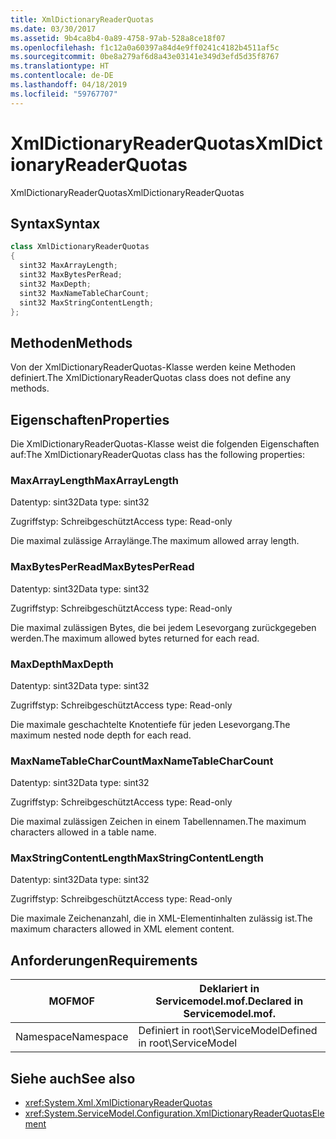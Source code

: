 ```yaml
---
title: XmlDictionaryReaderQuotas
ms.date: 03/30/2017
ms.assetid: 9b4ca8b4-0a89-4758-97ab-528a8ce18f07
ms.openlocfilehash: f1c12a0a60397a84d4e9ff0241c4182b4511af5c
ms.sourcegitcommit: 0be8a279af6d8a43e03141e349d3efd5d35f8767
ms.translationtype: HT
ms.contentlocale: de-DE
ms.lasthandoff: 04/18/2019
ms.locfileid: "59767707"
---
```

# <a name="xmldictionaryreaderquotas"></a><span data-ttu-id="ac638-102">XmlDictionaryReaderQuotas</span><span class="sxs-lookup"><span data-stu-id="ac638-102">XmlDictionaryReaderQuotas</span></span>
<span data-ttu-id="ac638-103">XmlDictionaryReaderQuotas</span><span class="sxs-lookup"><span data-stu-id="ac638-103">XmlDictionaryReaderQuotas</span></span>  
  
## <a name="syntax"></a><span data-ttu-id="ac638-104">Syntax</span><span class="sxs-lookup"><span data-stu-id="ac638-104">Syntax</span></span>  
  
```csharp
class XmlDictionaryReaderQuotas  
{  
  sint32 MaxArrayLength;  
  sint32 MaxBytesPerRead;  
  sint32 MaxDepth;  
  sint32 MaxNameTableCharCount;  
  sint32 MaxStringContentLength;  
};  
```  
  
## <a name="methods"></a><span data-ttu-id="ac638-105">Methoden</span><span class="sxs-lookup"><span data-stu-id="ac638-105">Methods</span></span>  
 <span data-ttu-id="ac638-106">Von der XmlDictionaryReaderQuotas-Klasse werden keine Methoden definiert.</span><span class="sxs-lookup"><span data-stu-id="ac638-106">The XmlDictionaryReaderQuotas class does not define any methods.</span></span>  
  
## <a name="properties"></a><span data-ttu-id="ac638-107">Eigenschaften</span><span class="sxs-lookup"><span data-stu-id="ac638-107">Properties</span></span>  
 <span data-ttu-id="ac638-108">Die XmlDictionaryReaderQuotas-Klasse weist die folgenden Eigenschaften auf:</span><span class="sxs-lookup"><span data-stu-id="ac638-108">The XmlDictionaryReaderQuotas class has the following properties:</span></span>  
  
### <a name="maxarraylength"></a><span data-ttu-id="ac638-109">MaxArrayLength</span><span class="sxs-lookup"><span data-stu-id="ac638-109">MaxArrayLength</span></span>  
 <span data-ttu-id="ac638-110">Datentyp: sint32</span><span class="sxs-lookup"><span data-stu-id="ac638-110">Data type: sint32</span></span>  
  
 <span data-ttu-id="ac638-111">Zugriffstyp: Schreibgeschützt</span><span class="sxs-lookup"><span data-stu-id="ac638-111">Access type: Read-only</span></span>  
  
 <span data-ttu-id="ac638-112">Die maximal zulässige Arraylänge.</span><span class="sxs-lookup"><span data-stu-id="ac638-112">The maximum allowed array length.</span></span>  
  
### <a name="maxbytesperread"></a><span data-ttu-id="ac638-113">MaxBytesPerRead</span><span class="sxs-lookup"><span data-stu-id="ac638-113">MaxBytesPerRead</span></span>  
 <span data-ttu-id="ac638-114">Datentyp: sint32</span><span class="sxs-lookup"><span data-stu-id="ac638-114">Data type: sint32</span></span>  
  
 <span data-ttu-id="ac638-115">Zugriffstyp: Schreibgeschützt</span><span class="sxs-lookup"><span data-stu-id="ac638-115">Access type: Read-only</span></span>  
  
 <span data-ttu-id="ac638-116">Die maximal zulässigen Bytes, die bei jedem Lesevorgang zurückgegeben werden.</span><span class="sxs-lookup"><span data-stu-id="ac638-116">The maximum allowed bytes returned for each read.</span></span>  
  
### <a name="maxdepth"></a><span data-ttu-id="ac638-117">MaxDepth</span><span class="sxs-lookup"><span data-stu-id="ac638-117">MaxDepth</span></span>  
 <span data-ttu-id="ac638-118">Datentyp: sint32</span><span class="sxs-lookup"><span data-stu-id="ac638-118">Data type: sint32</span></span>  
  
 <span data-ttu-id="ac638-119">Zugriffstyp: Schreibgeschützt</span><span class="sxs-lookup"><span data-stu-id="ac638-119">Access type: Read-only</span></span>  
  
 <span data-ttu-id="ac638-120">Die maximale geschachtelte Knotentiefe für jeden Lesevorgang.</span><span class="sxs-lookup"><span data-stu-id="ac638-120">The maximum nested node depth for each read.</span></span>  
  
### <a name="maxnametablecharcount"></a><span data-ttu-id="ac638-121">MaxNameTableCharCount</span><span class="sxs-lookup"><span data-stu-id="ac638-121">MaxNameTableCharCount</span></span>  
 <span data-ttu-id="ac638-122">Datentyp: sint32</span><span class="sxs-lookup"><span data-stu-id="ac638-122">Data type: sint32</span></span>  
  
 <span data-ttu-id="ac638-123">Zugriffstyp: Schreibgeschützt</span><span class="sxs-lookup"><span data-stu-id="ac638-123">Access type: Read-only</span></span>  
  
 <span data-ttu-id="ac638-124">Die maximal zulässigen Zeichen in einem Tabellennamen.</span><span class="sxs-lookup"><span data-stu-id="ac638-124">The maximum characters allowed in a table name.</span></span>  
  
### <a name="maxstringcontentlength"></a><span data-ttu-id="ac638-125">MaxStringContentLength</span><span class="sxs-lookup"><span data-stu-id="ac638-125">MaxStringContentLength</span></span>  
 <span data-ttu-id="ac638-126">Datentyp: sint32</span><span class="sxs-lookup"><span data-stu-id="ac638-126">Data type: sint32</span></span>  
  
 <span data-ttu-id="ac638-127">Zugriffstyp: Schreibgeschützt</span><span class="sxs-lookup"><span data-stu-id="ac638-127">Access type: Read-only</span></span>  
  
 <span data-ttu-id="ac638-128">Die maximale Zeichenanzahl, die in XML-Elementinhalten zulässig ist.</span><span class="sxs-lookup"><span data-stu-id="ac638-128">The maximum characters allowed in XML element content.</span></span>  
  
## <a name="requirements"></a><span data-ttu-id="ac638-129">Anforderungen</span><span class="sxs-lookup"><span data-stu-id="ac638-129">Requirements</span></span>  
  
|<span data-ttu-id="ac638-130">MOF</span><span class="sxs-lookup"><span data-stu-id="ac638-130">MOF</span></span>|<span data-ttu-id="ac638-131">Deklariert in Servicemodel.mof.</span><span class="sxs-lookup"><span data-stu-id="ac638-131">Declared in Servicemodel.mof.</span></span>|  
|---------|-----------------------------------|  
|<span data-ttu-id="ac638-132">Namespace</span><span class="sxs-lookup"><span data-stu-id="ac638-132">Namespace</span></span>|<span data-ttu-id="ac638-133">Definiert in root\ServiceModel</span><span class="sxs-lookup"><span data-stu-id="ac638-133">Defined in root\ServiceModel</span></span>|  
  
## <a name="see-also"></a><span data-ttu-id="ac638-134">Siehe auch</span><span class="sxs-lookup"><span data-stu-id="ac638-134">See also</span></span>

- <xref:System.Xml.XmlDictionaryReaderQuotas>
- <xref:System.ServiceModel.Configuration.XmlDictionaryReaderQuotasElement>
